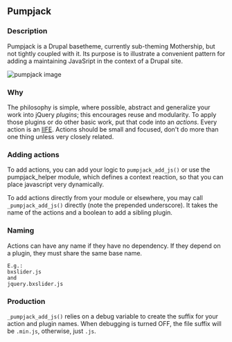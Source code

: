 Pumpjack
--------

### Description
Pumpjack is a Drupal basetheme, currently sub-theming Mothership, but not tightly coupled with it. Its purpose is to illustrate a convenient pattern for adding a maintaining JavaSript in the context of a Drupal site.

![pumpjack image](http://static.guim.co.uk/sys-images/Business/Pix/pictures/2012/8/6/1344279654109/Oil-pump-units-silhouette-008.jpg)

### Why
The philosophy is simple, where possible, abstract and generalize your work into jQuery *plugins*; this encourages reuse and modularity.
To apply those plugins or do other basic work, put that code into an *actions*. Every action is an [IIFE](http://en.wikipedia.org/wiki/Immediately-invoked_function_expression).
Actions should be small and focused, don't do more than one thing unless very closely related.

### Adding actions
To add actions, you can add your logic to `pumpjack_add_js()` or use the pumpjack_helper module, which defines a context reaction, so that you can place javascript very dynamically.

To add actions directly from your module or elsewhere, you may call `_pumpjack_add_js()` directly (note the prepended underscore). It takes the name of the actions and a boolean to add a sibling plugin.

### Naming
Actions can have any name if they have no dependency. If they depend on a plugin, they must share the same base name.

    E.g.:
    bxslider.js
    and
    jquery.bxslider.js

### Production
`_pumpjack_add_js()` relies on a debug variable to create the suffix for your action and plugin names. When debugging is turned OFF, the file suffix will be `.min.js`, otherwise, just `.js`.

